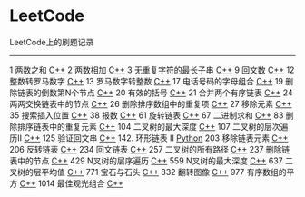 # LeetCode
LeetCode上的刷题记录

----
1 两数之和 [C++](./C++/1两数之和.md)
2 两数相加 [C++](./C++/2两数相加.md)
3 无重复字符的最长子串 [C++](./C++/3无重复字符的最长子串.md)
9 回文数 [C++](./C++/9回文数.md)
12 整数转罗马数字 [C++](./C++/12整数转罗马数字.md)
13 罗马数字转整数 [C++](./C++/13罗马数字转整数.md)
17 电话号码的字母组合 [C++](./C++/17电话号码的字母组合.md)
19 删除链表的倒数第N个节点 [C++](./C++/19删除链表的倒数第N个节点.md)
20 有效的括号 [C++](./C++/21合并两个有序链表.md)
21 合并两个有序链表 [C++](./C++/20有效的括号.md)
24 两两交换链表中的节点 [C++](./C++/24两两交换链表中的节点.md)
26 删除排序数组中的重复项 [C++](./C++/26删除排序数组中的重复项.md)
27 移除元素 [C++](./C++/26移除元素.md)
35 搜索插入位置 [C++](./C++/35搜索插入位置.md)
38 报数 [C++](./C++/38报数.md)
61 旋转链表 [C++](./C++/61旋转链表.md)
67 二进制求和 [C++](./C++/67二进制求和.md)
83 删除排序链表中的重复元素 [C++](./C++/83删除排序链表中的重复元素.md)
104 二叉树的最大深度 [C++](./C++/104二叉树的最大深度.md)
107 二叉树的层次遍历II [C++](./C++/107二叉树的层次遍历II.md)
125 验证回文串 [C++](./C++/125验证回文串.md)
142. 环形链表 II [Python](./Python/142环形链表%20II.md)
203 移除链表元素 [C++](./C++/203移除链表元素.md)
206 反转链表 [C++](./C++/206反转链表.md)
234 回文链表 [C++](./C++/234回文链表.md)
257 二叉树的所有路径 [C++](./C++/257二叉树的所有路径.md)
237 删除链表中的节点 [C++](./C++/237删除链表中的节点.md)
429 N叉树的层序遍历 [C++](./C++/429N叉树的层序遍历.md)
559 N叉树的最大深度 [C++](./C++/559N叉树的最大深度.md)
637 二叉树的层平均值 [C++](./C++/637二叉树的层平均值.md)
771 宝石与石头 [C++](./C++/771宝石与石头.md)
832 翻转图像 [C++](./C++/832翻转图像.md)
977 有序数组的平方 [C++](./C++/977有序数组的平方.md)
1014 最佳观光组合 [C++](./C++/1014最佳观光组合.md)